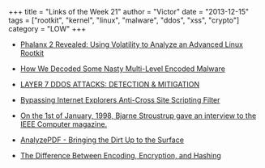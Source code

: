 +++
title = "Links of the Week 21"
author = "Victor"
date = "2013-12-15"
tags = ["rootkit", "kernel", "linux", "malware", "ddos", "xss", "crypto"]
category = "LOW"
+++

*   <p itemprop="name">
      <a href="http://volatility-labs.blogspot.com.es/2012/10/phalanx-2-revealed-using-volatility-to.html">Phalanx 2 Revealed: Using Volatility to Analyze an Advanced Linux Rootkit</a>
    </p>

*   [How We Decoded Some Nasty Multi-Level Encoded Malware][1]

*   [LAYER 7 DDOS ATTACKS: DETECTION & MITIGATION][2]

*   [Bypassing Internet Explorers Anti-Cross Site Scripting Filter][3]

*   [On the 1st of January, 1998, Bjarne Stroustrup gave an interview to the IEEE Computer magazine.][4]

*   <p class="crayon-selected">
      <a href="http://hiddenillusion.blogspot.de/2013/12/analyzepdf-bringing-dirt-up-to-surface.html?m=1">AnalyzePDF - Bringing the Dirt Up to the Surface</a>
    </p>

*   <p itemprop="name">
      <a href="http://www.danielmiessler.com/study/encoding_encryption_hashing/">The Difference Between Encoding, Encryption, and Hashing</a>
    </p>

 [1]: http://blog.sucuri.net/2013/12/how-we-decoded-some-nasty-multi-level-encoded-malware.html
 [2]: http://resources.infosecinstitute.com/layer-7-ddos-attacks-detection-mitigation/
 [3]: https://blog.whitehatsec.com/internet-explorer-xss-filter/
 [4]: http://www.cs.cmu.edu/~chuck/jokepg/joke_19980216_01.txt
